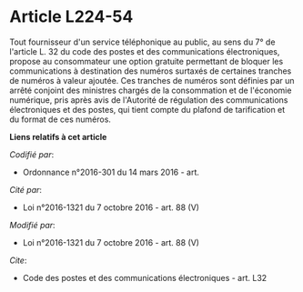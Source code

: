 # Article L224-54

Tout fournisseur d'un service téléphonique au public, au sens du 7° de l'article L. 32 du code des postes et des
communications électroniques, propose au consommateur une option gratuite permettant de bloquer les communications à
destination des numéros surtaxés de certaines tranches de numéros à valeur ajoutée. Ces tranches de numéros sont définies par
un arrêté conjoint des ministres chargés de la consommation et de l'économie numérique, pris après avis de l'Autorité de
régulation des communications électroniques et des postes, qui tient compte du plafond de tarification et du format de ces
numéros.

**Liens relatifs à cet article**

_Codifié par_:

  - Ordonnance n°2016-301 du 14 mars 2016 - art.

_Cité par_:

  - Loi n°2016-1321 du 7 octobre 2016 - art. 88 (V)

_Modifié par_:

  - Loi n°2016-1321 du 7 octobre 2016 - art. 88 (V)

_Cite_:

  - Code des postes et des communications électroniques - art. L32
